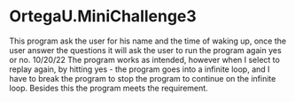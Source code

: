 # OrtegaU.MiniChallenge3
This program ask the user for his name and the time of waking up, once the user answer the questions it will ask the user to run the program again yes or no.
10/20/22 The program works as intended, however when I select to replay again, by hitting yes - the program goes into a infinite loop, and I have to break the program to stop the program to continue on the infinite loop. Besides this the program meets the requirement.
